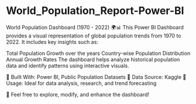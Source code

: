 # World_Population_Report-Power-BI

World Population Dashboard (1970 - 2022) 🌍📊
This Power BI Dashboard provides a visual representation of global population trends from 1970 to 2022. It includes key insights such as:

Total Population Growth over the years
Country-wise Population Distribution
Annual Growth Rates
The dashboard helps analyze historical population data and identify patterns using interactive visuals.

🔹 Built With: Power BI, Public Population Datasets
🔹 Data Source: Kaggle
🔹 Usage: Ideal for data analysis, research, and trend forecasting

🚀 Feel free to explore, modify, and enhance the dashboard!
